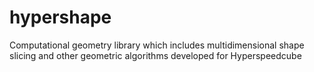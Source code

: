 # hypershape

Computational geometry library which includes multidimensional shape slicing and other geometric algorithms developed for Hyperspeedcube
